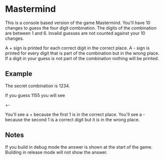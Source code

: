 # Mastermind

This is a console based version of the game Mastermind. You'll have 10 changes to guess the four digit combination. The digits of the combination are between 1 and 6. Invalid guesses are not counted against your 10 changes. 

A + sign is printed for each correct digit in the correct place. A - sign is printed for every digit that is part of the combination but in the wrong place. If a digit in your guess is not part of the combination nothing will be printed.

## Example
The secret combination is 1234.

If you guess 1155 you will see

+-

You'll see a + because the first 1 is in the correct place. You'll see a - because the second 1 is a correct digit but it is in the wrong place.

## Notes
If you build in debug mode the answer is shown at the start of the game. Building in release mode will not show the answer.
